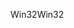 <span data-ttu-id="74a26-101">Win32</span><span class="sxs-lookup"><span data-stu-id="74a26-101">Win32</span></span>